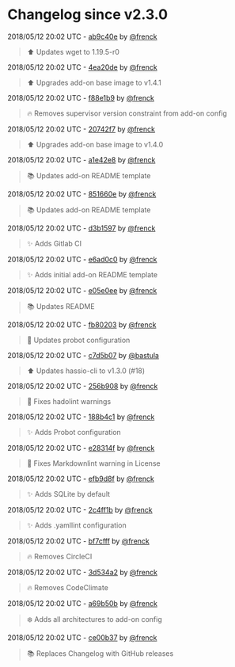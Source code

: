 # Changelog since v2.3.0

2018/05/12 20:02 UTC - [ab9c40e](https://github.com/hassio-addons/addon-ssh/commit/ab9c40eb3ece3377ebe55bee6a0569a25bbf95f9) by [@frenck](https://github.com/frenck)
> :arrow_up: Updates wget to 1.19.5-r0 

2018/05/12 20:02 UTC - [4ea20de](https://github.com/hassio-addons/addon-ssh/commit/4ea20de7a94e43b08c50d7751b309c47dded7d49) by [@frenck](https://github.com/frenck)
> :arrow_up: Upgrades add-on base image to v1.4.1 

2018/05/12 20:02 UTC - [f88e1b9](https://github.com/hassio-addons/addon-ssh/commit/f88e1b9bea06969208963c590b7629e4053e5eb9) by [@frenck](https://github.com/frenck)
> :fire: Removes supervisor version constraint from add-on config 

2018/05/12 20:02 UTC - [20742f7](https://github.com/hassio-addons/addon-ssh/commit/20742f714cb8f368aaca655fa5f102f7ee8db60a) by [@frenck](https://github.com/frenck)
> :arrow_up: Upgrades add-on base image to v1.4.0 

2018/05/12 20:02 UTC - [a1e42e8](https://github.com/hassio-addons/addon-ssh/commit/a1e42e87222eb178a80e2e0ac85d2910012a2ea0) by [@frenck](https://github.com/frenck)
> :books: Updates add-on README template 

2018/05/12 20:02 UTC - [851660e](https://github.com/hassio-addons/addon-ssh/commit/851660e8946712c1f050947477e800be9e8d2b98) by [@frenck](https://github.com/frenck)
> :books: Updates add-on README template 

2018/05/12 20:02 UTC - [d3b1597](https://github.com/hassio-addons/addon-ssh/commit/d3b159781eaee3fc9ee274c012b617b4fafb65de) by [@frenck](https://github.com/frenck)
> :sparkles: Adds Gitlab CI 

2018/05/12 20:02 UTC - [e6ad0c0](https://github.com/hassio-addons/addon-ssh/commit/e6ad0c0d9389109069f539de90de8f746d492f8a) by [@frenck](https://github.com/frenck)
> :sparkles: Adds initial add-on README template 

2018/05/12 20:02 UTC - [e05e0ee](https://github.com/hassio-addons/addon-ssh/commit/e05e0ee7be69802c4b0b39dc9784a3f8027698a6) by [@frenck](https://github.com/frenck)
> :books: Updates README 

2018/05/12 20:02 UTC - [fb80203](https://github.com/hassio-addons/addon-ssh/commit/fb80203dc6387f50e4551dd1c16784057c384961) by [@frenck](https://github.com/frenck)
> :rocket: Updates probot configuration 

2018/05/12 20:02 UTC - [c7d5b07](https://github.com/hassio-addons/addon-ssh/commit/c7d5b076e2363b734440ed7636f952a8bd8276ef) by [@bastula](https://github.com/bastula)
> :arrow_up: Updates hassio-cli to v1.3.0 (#18) 

2018/05/12 20:02 UTC - [256b908](https://github.com/hassio-addons/addon-ssh/commit/256b908fe2100dd4b890a6b40afed0984b4d4e73) by [@frenck](https://github.com/frenck)
> :shirt: Fixes hadolint warnings 

2018/05/12 20:02 UTC - [188b4c1](https://github.com/hassio-addons/addon-ssh/commit/188b4c14ff5660ad463bc9f6513cf758307389b1) by [@frenck](https://github.com/frenck)
> :sparkles: Adds Probot configuration 

2018/05/12 20:02 UTC - [e28314f](https://github.com/hassio-addons/addon-ssh/commit/e28314f28c64672328ef6ec10ad9ccf3056e5a5f) by [@frenck](https://github.com/frenck)
> :shirt: Fixes Markdownlint warning in License 

2018/05/12 20:02 UTC - [efb9d8f](https://github.com/hassio-addons/addon-ssh/commit/efb9d8f9e8b77e0f67e435154a6556e4ebdaf282) by [@frenck](https://github.com/frenck)
> :sparkles: Adds SQLite by default 

2018/05/12 20:02 UTC - [2c4ff1b](https://github.com/hassio-addons/addon-ssh/commit/2c4ff1b7621a838cbfd669a2933ee414471d0623) by [@frenck](https://github.com/frenck)
> :sparkles: Adds .yamllint configuration 

2018/05/12 20:02 UTC - [bf7cfff](https://github.com/hassio-addons/addon-ssh/commit/bf7cfff5ea50822df8cd7f3a9407e4ea6c07dcc3) by [@frenck](https://github.com/frenck)
> :fire: Removes CircleCI 

2018/05/12 20:02 UTC - [3d534a2](https://github.com/hassio-addons/addon-ssh/commit/3d534a2f383410cf345aa3bbba0c69deb9c16887) by [@frenck](https://github.com/frenck)
> :fire: Removes CodeClimate 

2018/05/12 20:02 UTC - [a69b50b](https://github.com/hassio-addons/addon-ssh/commit/a69b50b93b34f2b86feb4d5085118fed6e41d6b7) by [@frenck](https://github.com/frenck)
> :snowflake: Adds all architectures to add-on config 

2018/05/12 20:02 UTC - [ce00b37](https://github.com/hassio-addons/addon-ssh/commit/ce00b37268dcb6152876bb3ce0b51f653a0b1b0a) by [@frenck](https://github.com/frenck)
> :books: Replaces Changelog with GitHub releases 

